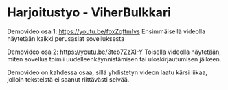 # Harjoitustyo - ViherBulkkari


Demovideo osa 1: https://youtu.be/foxZqftmIvs
Ensimmäisellä videolla näytetään kaikki perusasiat sovelluksesta

Demovideo osa 2: https://youtu.be/3teb7ZzXI-Y
Toisella videolla näytetään, miten sovellus toimii uudelleenkäynnistämisen tai uloskirjautumisen jälkeen.

Demovideo on kahdessa osaa, sillä yhdistetyn videon laatu kärsi liikaa, jolloin teksteistä ei saanut riittävästi selvää.
